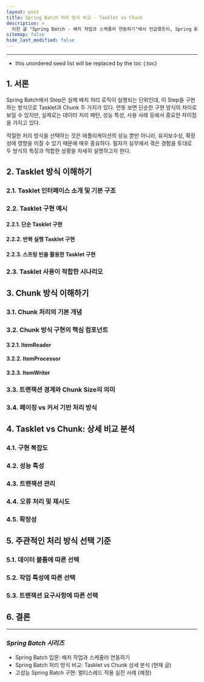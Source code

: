 ```yaml
---
layout: post
title: Spring Batch 처리 방식 비교 - Tasklet vs Chunk
description: >
  이전 글 "Spring Batch - 배치 작업과 스케줄러 연동하기"에서 언급했듯이, Spring Batch는 대용량 데이터 처리를 위한 강력한 프레임워크이다. 이번 글에서는 Spring Batch의 두 가지 주요 처리 방식인 Tasklet과 Chunk 방식을 비교 분석하고자 한다.
sitemap: false
hide_last_modified: false
---
```


---

* this unordered seed list will be replaced by the toc
{:toc}

## 1. 서론

Spring Batch에서 Step은 실제 배치 처리 로직이 실행되는 단위인데, 이 Step을 구현하는 방식으로 Tasklet과 Chunk 두 가지가 있다. 언뜻 보면 단순한 구현 방식의 차이로 보일 수 있지만, 실제로는 데이터 처리 패턴, 성능 특성, 사용 사례 등에서 중요한 차이점을 가지고 있다.

적절한 처리 방식을 선택하는 것은 애플리케이션의 성능 뿐만 아니라, 유지보수성, 확장성에 영향을 미칠 수 있기 때문에 매우 중요하다. 필자가 실무에서 겪은 경험을 토대로 두 방식의 특징과 적합한 상황을 자세히 설명하고자 한다.

## 2. Tasklet 방식 이해하기

### 2.1. Tasklet 인터페이스 소개 및 기본 구조

### 2.2. Tasklet 구현 예시

#### 2.2.1. 단순 Tasklet 구현

#### 2.2.2. 반복 실행 Tasklet 구현

#### 2.2.3. 스프링 빈을 활용한 Tasklet 구현

### 2.3. Tasklet 사용이 적합한 시나리오

## 3. Chunk 방식 이해하기

### 3.1. Chunk 처리의 기본 개념

### 3.2. Chunk 방식 구현의 핵심 컴포넌트

#### 3.2.1. ItemReader

#### 3.2.2. ItemProcessor

#### 3.2.3. ItemWriter

### 3.3. 트랜잭션 경계와 Chunk Size의 의미

### 3.4. 페이징 vs 커서 기반 처리 방식

## 4. Tasklet vs Chunk: 상세 비교 분석

### 4.1. 구현 복잡도

### 4.2. 성능 특성

### 4.3. 트랜잭션 관리

### 4.4. 오류 처리 및 재시도

### 4.5. 확장성


## 5. 주관적인 처리 방식 선택 기준

### 5.1. 데이터 볼륨에 따른 선택

### 5.2. 작업 특성에 따른 선택

### 5.3. 트랜잭션 요구사항에 따른 선택

## 6. 결론




---

### *Spring Batch 시리즈*

- Spring Batch 입문: 배치 작업과 스케줄러 연동하기
- Spring Batch 처리 방식 비교: Tasklet vs Chunk 상세 분석 (현재 글)
- 고성능 Spring Batch 구현: 멀티스레드 적용 실전 사례 (예정)
